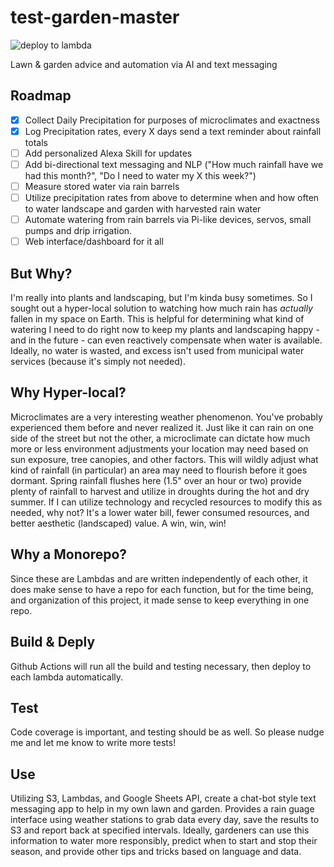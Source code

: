 # test-garden-master
![deploy to lambda](https://github.com/shawnstrickland/test-garden-master/workflows/deploy%20to%20lambda/badge.svg)

Lawn & garden advice and automation via AI and text messaging

## Roadmap
 - [x] Collect Daily Precipitation for purposes of microclimates and exactness
 - [x] Log Precipitation rates, every X days send a text reminder about rainfall totals
 - [ ] Add personalized Alexa Skill for updates
 - [ ] Add bi-directional text messaging and NLP ("How much rainfall have we had this month?", "Do I need to water my X this week?")
 - [ ] Measure stored water via rain barrels
 - [ ] Utilize precipitation rates from above to determine when and how often to water landscape and garden with harvested rain water
 - [ ] Automate watering from rain barrels via Pi-like devices, servos, small pumps and drip irrigation.
 - [ ] Web interface/dashboard for it all

## But Why?
I'm really into plants and landscaping, but I'm kinda busy sometimes. So I sought out a hyper-local solution to watching how much rain has *actually* fallen in my space on Earth. This is helpful for determining what kind of watering I need to do right now to keep my plants and landscaping happy - and in the future - can even reactively compensate when water is available. Ideally, no water is wasted, and excess isn't used from municipal water services (because it's simply not needed).

## Why Hyper-local?
Microclimates are a very interesting weather phenomenon. You've probably experienced them before and never realized it. Just like it can rain on one side of the street but not the other, a microclimate can dictate how much more or less environment adjustments your location may need based on sun exposure, tree canopies, and other factors. This will wildly adjust what kind of rainfall (in particular) an area may need to flourish before it goes dormant. Spring rainfall flushes here (1.5" over an hour or two) provide plenty of rainfall to harvest and utilize in droughts during the hot and dry summer. If I can utilize technology and recycled resources to modify this as needed, why not? It's a lower water bill, fewer consumed resources, and better aesthetic (landscaped) value. A win, win, win!

## Why a Monorepo?
Since these are Lambdas and are written independently of each other, it does make sense to have a repo for each function, but for the time being, and organization of this project, it made sense to keep everything in one repo.

## Build & Deply
Github Actions will run all the build and testing necessary, then deploy to each lambda automatically.

## Test
Code coverage is important, and testing should be as well. So please nudge me and let me know to write more tests!

## Use
Utilizing S3, Lambdas, and Google Sheets API, create a chat-bot style text messaging app to help in my own lawn and garden.
Provides a rain guage interface using weather stations to grab data every day, save the results to S3 and report back at specified intervals. Ideally, gardeners can use this information to water more responsibly, predict when to start and stop their season, and provide other tips and tricks based on language and data.
